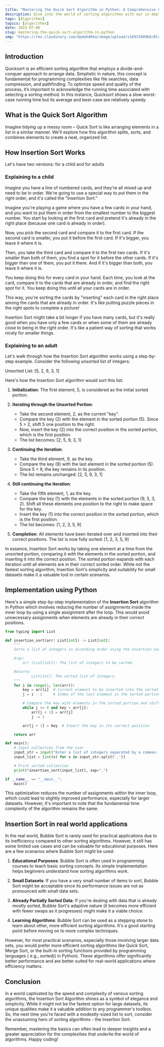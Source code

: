 ```yaml
---
title: "Mastering the Quick Sort Algorithm in Python: A Comprehensive Guide"
description: Dive into the world of sorting algorithms with our in-depth guide on the Quick Sort algorithm in Python. Learn the inner workings of this efficient sorting technique, step by step. Explore implementation strategies, best practices, and performance optimization tips for seamless integration into your projects
tags: [Algorithms]
topics: [algorithms]
date: 2023-07-06
slug: mastering-the-quick-sort-algorithm-in-python
img: "https://res.cloudinary.com/dpdwhd6ka/image/upload/v1691560968/Blog/articles/algorithms/bolohyzwbz34pedr1zpp.png"
---
```


## Introduction

Quicksort is an efficient sorting algorithm that employs a divide-and-conquer approach to arrange data. Simplistic in
nature, this concept is fundamental for programming complexities like file searches, data compression, and pathfinding.
To optimize speed and quality of the process, it’s important to acknowledge the running time associated with selecting a
sorting method. In this instance, Quicksort shows a slow worst-case running time but its average and best-case are
relatively speedy.

## What is the Quick Sort Algorithm

Imagine tidying up a messy room – Quick Sort is like arranging elements in a list in a similar manner. We'll explore how
this algorithm splits, sorts, and combines elements to create a neat, organized list.

## How Insertion Sort Works

Let's have two versions: for a child and for adults

### Explaining to a child

Imagine you have a line of numbered cards, and they're all mixed up and need to be in order. We're going to use a
special way to put them in the right order, and it's called the "Insertion Sort."

Imagine you're playing a game where you have a few cards in your hand, and you want to put them in order from the
smallest number to the biggest number. You start by looking at the first card and pretend it's already in the right
place (because one card is already in order).

Now, you pick the second card and compare it to the first card. If the second card is smaller, you put it before the
first card. If it's bigger, you leave it where it is.

Then, you take the third card and compare it to the first two cards. If it's smaller than both of them, you find a spot
for it before the other cards. If it's bigger than one of them, you put it there. And if it's bigger than both, you
leave it where it is.

You keep doing this for every card in your hand. Each time, you look at the card, compare it to the cards that are
already in order, and find the right spot for it. You keep doing this until all your cards are in order.

This way, you're sorting the cards by "inserting" each card in the right place among the cards that are already in
order. It's like putting puzzle pieces in the right spots to complete a picture!

Insertion Sort might take a bit longer if you have many cards, but it's really good when you have only a few cards or
when some of them are already close to being in the right order. It's like a patient way of sorting that works nicely
for smaller things.

### Explaining to an adult

Let's walk through how the Insertion Sort algorithm works using a step-by-step example. Consider the following unsorted
list of integers:

Unsorted List: [5, 2, 9, 3, 1]

Here's how the Insertion Sort algorithm would sort this list:

1. **Initialization**: The first element, 5, is considered as the initial sorted portion.
2. **Iterating through the Unsorted Portion**:

   - Take the second element, 2, as the current "key".
   - Compare the key (2) with the element in the sorted portion (5). Since 5 > 2, shift 5 one position to the right.
   - Now, insert the key (2) into the correct position in the sorted portion, which is the first position.
   - The list becomes: [2, 5, 9, 3, 1]

3. **Continuing the iteration**:

   - Take the third element, 9, as the key.
   - Compare the key (9) with the last element in the sorted portion (5). Since 5 < 9, the key remains in its position.
   - The list remains unchanged: [2, 5, 9, 3, 1]

4. **Still continuing the iteration**:

   - Take the fifth element, 1, as the key.
   - Compare the key (1) with the elements in the sorted portion (9, 5, 3, 2). Shift all these elements one position to
     the right to make space for the key.
   - Insert the key (1) into the correct position in the sorted portion, which is the first position.
   - The list becomes: [1, 2, 3, 5, 9]

5. **Completion**: All elements have been iterated over and inserted into their correct positions. The list is now fully
   sorted: [1, 2, 3, 5, 9]

In essence, Insertion Sort works by taking one element at a time from the unsorted portion, comparing it with the
elements in the sorted portion, and inserting it into the correct position. The sorted portion expands with each
iteration until all elements are in their correct sorted order. While not the fastest sorting algorithm, Insertion
Sort's simplicity and suitability for small datasets make it a valuable tool in certain scenarios.

## Implementation using Python

Here's a simple step-by-step implementation of the **Insertion Sort** algorithm in Python
which involves reducing the number of assignments inside the inner loop by using a single assignment after the loop.
This would avoid unnecessary assignments when elements are already in their correct positions.

```python [insertion_sort.py]
from typing import List

def insertion_sort(arr: List[int]) -> List[int]:
    """
    Sorts a list of integers in ascending order using the Insertion Sort algorithm.

    Args:
        arr (List[int]): The list of integers to be sorted.

    Returns:
            List[int]: The sorted list of integers.
    """
    for i in range(1, len(arr)):
        key = arr[i]  # Current element to be inserted into the sorted portion
        j = i - 1     # Index of the last element in the sorted portion

        # Compare the key with elements in the sorted portion and shift as needed
        while j >= 0 and key < arr[j]:
            arr[j + 1] = arr[j]
            j -= 1

        arr[j + 1] = key  # Insert the key in its correct position

    return arr

def main():
    # Input collection from the user
    input_str = input("Enter a list of integers separated by a commas: ")
    input_list = [int(x) for x in input_str.split(',')]

    # Print sorted collection
    print(*insertion_sort(input_list), sep=",")

if __name__ == "__main__":
    main()
```

This optimization reduces the number of assignments within the inner loop, which could lead to slightly improved
performance, especially for larger datasets. However, it's important to note that the fundamental time complexity of the
algorithm remains the same.

## Insertion Sort in real world applications

In the real world, Bubble Sort is rarely used for practical applications due to its inefficiency compared to other
sorting algorithms. However, it still has some limited use cases and can be valuable for educational purposes. Here are
a few scenarios where Bubble Sort might be used:

1. **Educational Purposes**: Bubble Sort is often used in programming courses to teach basic sorting concepts. Its
   simple
   implementation helps beginners understand how sorting algorithms work.

2. **Small Datasets**: If you have a very small number of items to sort, Bubble Sort might be acceptable since its
   performance issues are not as pronounced with small data sets.

3. **Already Partially Sorted Data**: If you're dealing with data that is already mostly sorted, Bubble Sort's adaptive
   nature (it becomes more efficient with fewer swaps as it progresses) might make it a viable choice.

4. **Learning Algorithms**: Bubble Sort can be used as a stepping stone to learn about other, more efficient sorting
   algorithms. It's a good starting point before moving on to more complex techniques.

However, for most practical scenarios, especially those involving larger data sets, you would prefer more efficient
sorting algorithms like Quick Sort, Merge Sort, or the built-in sorting functions provided by programming languages (
e.g., sorted() in Python). These algorithms offer significantly better performance and are better suited for real-world
applications where efficiency matters.

## Conclusion

In a world captivated by the speed and complexity of various sorting algorithms, the Insertion Sort Algorithm shines as
a symbol of elegance and simplicity. While it might not be the fastest option for large datasets, its unique qualities
make it a valuable addition to any programmer's toolbox. So, the next time you're faced with a modestly-sized list to
sort, consider the unassuming hero of sorting algorithms - the Insertion Sort.

Remember, mastering the basics can often lead to deeper insights and a greater appreciation for the complexities that
underlie the world of algorithms. Happy coding!
